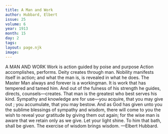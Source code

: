 ```yaml
---
title: A Man and Work
author: Hubbard, Elbert
issue: 25
volume: 6
year: 1913
month: 15
day: 2
tags:
layout: page.njk
image:
---
```

A MAN AND WORK    Work is action guided by poise and purpose Action accomplishes, performs. Deity creates through man. Nobility manifests itself in action; and what the man is, is revealed in what he does. The Master Man always and forever is a workingman. It is work that has tempered and tamed him. And out of the fulness of his strength he guides, directs, counsels—creates. That man is the greatest who best serves his kind. Sympathy and knowledge are for use—you acquire, that you may give out ; you accumulate, that you may bestow. And as God has given unto you the sublime blessings of sympathy and wisdom, there will come to you the wish to reveal your gratitude by giving them out again; for the wise man is aware that we retain only as we give. Let your light shine. To him that bath, shall be given. The exercise of wisdom brings wisdom. —Elbert Hubbard. 


